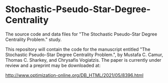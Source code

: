 # Stochastic-Pseudo-Star-Degree-Centrality
The source code and data files for "The Stochastic Pseudo-Star Degree Centrality Problem." study.

This repository will contain the code for the manuscript entitled "The Stochastic Pseudo-Star Degree Centrality Problem.", by Mustafa C. Camur, Thomas C. Sharkey, and Chrysafis Vogiatzis. The paper is currently under review and a preprint may be downloaded at:

http://www.optimization-online.org/DB_HTML/2021/05/8396.html

